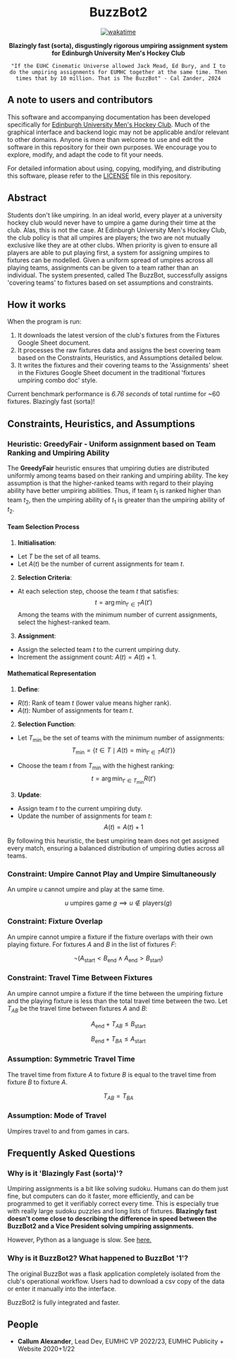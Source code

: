 <div align="center">

# BuzzBot2

[![wakatime](https://wakatime.com/badge/user/eb310a2d-fc37-4859-8755-b6b88930af57/project/dc511bea-de3a-4782-bdcf-3cb505e46b01.svg)](https://wakatime.com/badge/user/eb310a2d-fc37-4859-8755-b6b88930af57/project/dc511bea-de3a-4782-bdcf-3cb505e46b01)

<p><b>Blazingly fast (sorta), disgustingly rigorous umpiring assignment system for Edinburgh University Men's Hockey Club</b></p>

`"If the EUHC Cinematic Universe allowed Jack Mead, Ed Bury, and I to do the umpiring assignments for EUMHC together at the same time. Then times that by 10 million. That is The BuzzBot" - Cal Zander, 2024`

</div>

## A note to users and contributors

This software and accompanying documentation has been developed specifically for [Edinburgh University Men's Hockey Club](www.euhc.co.uk).
Much of the graphical interface and backend logic may not be applicable and/or relevant to other domains. Anyone is more than welcome to use and edit the software in this repository for their own purposes. We encourage you to explore, modify, and adapt the code to fit your needs.

For detailed information about using, copying, modifying, and distributing this software, please refer to the [LICENSE](./LICENSE) file in this repository.

## Abstract

Students don't like umpiring. In an ideal world, every player at a university hockey club would never have to umpire
a game during their time at the club. Alas, this is not the case. At Edinburgh University Men's Hockey Club, the club
policy
is that all umpires are players; the two are not mutually exclusive like they are at other clubs. When priority is given
to ensure all players are able to put playing first, a system for assigning umpires to fixtures can be modelled. Given a
uniform spread of umpires across all playing teams, assignments can be given to a team rather than an individual. The
system
presented, called The BuzzBot, successfully assigns 'covering teams' to fixtures based on set assumptions and
constraints.

## How it works

When the program is run:
1. It downloads the latest version of the club's fixtures from the Fixtures Google Sheet document.
2. It processes the raw fixtures data and assigns the best covering team based on the Constraints, Heuristics, and Assumptions detailed below.
3. It writes the fixtures and their covering teams to the 'Assignments' sheet in the Fixtures Google Sheet document in the traditional 'fixtures umpiring combo doc' style.

Current benchmark performance is *6.76 seconds* of total runtime for ~60 fixtures. Blazingly fast (sorta)!

## Constraints, Heuristics, and Assumptions

### Heuristic: **GreedyFair** - Uniform assignment based on Team Ranking and Umpiring Ability

The **GreedyFair** heuristic ensures that umpiring duties are distributed uniformly among teams based on their ranking and umpiring ability. The key assumption is that the higher-ranked teams with regard to their playing ability have better umpiring abilities. Thus, if team $t_1$ is ranked higher than team $t_2$, then the umpiring ability of $t_1$ is greater than the umpiring ability of $t_2$.

#### Team Selection Process

1. **Initialisation**:
  - Let $T$ be the set of all teams.
  - Let $A(t)$ be the number of current assignments for team $t$.

2. **Selection Criteria**:
  - At each selection step, choose the team $t$ that satisfies:
   $$t = \arg\min_{t' \in T} A(t')$$
    Among the teams with the minimum number of current assignments, select the highest-ranked team.

3. **Assignment**:
  - Assign the selected team $t$ to the current umpiring duty.
  - Increment the assignment count: $A(t) = A(t) + 1$.

#### Mathematical Representation

1. **Define**:
  - $R(t)$: Rank of team $t$ (lower value means higher rank).
  - $A(t)$: Number of assignments for team $t$.

2. **Selection Function**:
  - Let $T_{\min}$ be the set of teams with the minimum number of assignments:
   $$T_{\min} = \{ t \in T \mid A(t) = \min_{t' \in T} A(t') \}$$

  - Choose the team $t$ from $T_{\min}$ with the highest ranking:
   $$t = \arg\min_{t' \in T_{\min}} R(t')$$

3. **Update**:
  - Assign team $t$ to the current umpiring duty.
  - Update the number of assignments for team $t$:
   $$A(t) = A(t) + 1$$

By following this heuristic, the best umpiring team does not get assigned every match, ensuring a balanced distribution of umpiring duties across all teams.

### Constraint: Umpire Cannot Play and Umpire Simultaneously
An umpire $u$ cannot umpire and play at the same time.

$$
u \text{ umpires game } g \implies u \notin \text{players}(g)
$$

### Constraint: Fixture Overlap
An umpire cannot umpire a fixture if the fixture overlaps with their own playing fixture. For fixtures $A$ and $B$ in the list of fixtures $F$:

$$
\neg (A_{\text{start}} < B_{\text{end}} \land A_{\text{end}} > B_{\text{start}})
$$

### Constraint: Travel Time Between Fixtures
An umpire cannot umpire a fixture if the time between the umpiring fixture and the playing fixture is less than the total travel time between the two. Let $T_{AB}$ be the travel time between fixtures $A$ and $B$:

$$
A_{\text{end}} + T_{AB} \leq B_{\text{start}}
$$

$$
B_{\text{end}} + T_{BA} \leq A_{\text{start}}
$$

### Assumption: Symmetric Travel Time
The travel time from fixture $A$ to fixture $B$ is equal to the travel time from fixture $B$ to fixture $A$.

$$
T_{AB} = T_{BA}
$$

### Assumption: Mode of Travel
Umpires travel to and from games in cars.

## Frequently Asked Questions

### Why is it 'Blazingly Fast (sorta)'? 

Umpiring assignments is a bit like solving sudoku. Humans can do them just fine, but computers can do it faster, more efficiently, and can be programmed to get it verifiably correct every time. This is especially true with really large sudoku puzzles and long lists of fixtures. **Blazingly fast doesn't come close to describing the difference in speed between the BuzzBot2 and a Vice President solving umpiring assignments.**

However, Python as a language is slow. See [here.](https://medium.com/thedeephub/but-why-python-is-so-slow-da1a4fb9be92)
### Why is it BuzzBot2? What happened to BuzzBot '1'? 

The original BuzzBot was a flask application completely isolated from the club's operational workflow. Users had to download a csv copy of the data or enter it manually into the interface.

BuzzBot2 is fully integrated and faster.

## People 
- **Callum Alexander**, Lead Dev, EUMHC VP 2022/23, EUMHC Publicity + Website 2020+1/22
